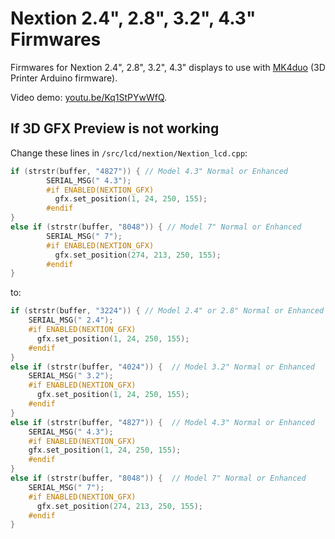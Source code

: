 # Nextion 2.4", 2.8", 3.2", 4.3" Firmwares
Firmwares for Nextion 2.4", 2.8", 3.2", 4.3" displays to use with [MK4duo](https://github.com/MKFirmware/MK4duo) (3D Printer Arduino firmware).

Video demo: [youtu.be/Kq1StPYwWfQ](https://youtu.be/Kq1StPYwWfQ).

## If 3D GFX Preview is not working
Change these lines in `/src/lcd/nextion/Nextion_lcd.cpp`:

```cpp
if (strstr(buffer, "4827")) { // Model 4.3" Normal or Enhanced
        SERIAL_MSG(" 4.3");
        #if ENABLED(NEXTION_GFX)
          gfx.set_position(1, 24, 250, 155);
        #endif
}
else if (strstr(buffer, "8048")) { // Model 7" Normal or Enhanced
        SERIAL_MSG(" 7");
        #if ENABLED(NEXTION_GFX)
          gfx.set_position(274, 213, 250, 155);
        #endif
}
```

to:

```cpp
if (strstr(buffer, "3224")) { // Model 2.4" or 2.8" Normal or Enhanced
	SERIAL_MSG(" 2.4");
	#if ENABLED(NEXTION_GFX)
	  gfx.set_position(1, 24, 250, 155);
	#endif
}
else if (strstr(buffer, "4024")) {  // Model 3.2" Normal or Enhanced
	SERIAL_MSG(" 3.2");
	#if ENABLED(NEXTION_GFX)
	  gfx.set_position(1, 24, 250, 155);
	#endif
}
else if (strstr(buffer, "4827")) {  // Model 4.3" Normal or Enhanced
	SERIAL_MSG(" 4.3");
	#if ENABLED(NEXTION_GFX)
	gfx.set_position(1, 24, 250, 155);
	#endif
}
else if (strstr(buffer, "8048")) {  // Model 7" Normal or Enhanced
	SERIAL_MSG(" 7");
	#if ENABLED(NEXTION_GFX)
	  gfx.set_position(274, 213, 250, 155);
	#endif
}
```
